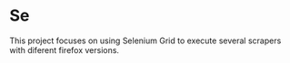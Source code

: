 # Se
This project focuses on using Selenium Grid to execute several scrapers with diferent firefox versions.
